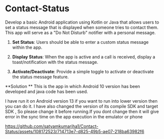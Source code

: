 # Contact-Status


Develop a basic Android application using Kotlin or Java that allows users to set a status message that is displayed when someone tries to contact them. This app will serve as a "Do Not Disturb" notifier with a personal message.

1. **Set Status**: Users should be able to enter a custom status message within the app.

2. **Display Status**: When the app is active and a call is received, display a toast/notification with the status message.

3. **Activate/Deactivate**: Provide a simple toggle to activate or deactivate the status message feature.


**Solution **
This is the app in which Android 10 version has been developed and java code has been used.

I have run it on Android version 13 if you want to run into lower version then you can do it.
I have also changed the version of its compile SDK and target SDK , So please change it before running.If you dont change then it will give error in the sync time 
on the app execution in the emulator or phone

https://github.com/satyamkumarjha1/Contact-Status/assets/108172523/714713e7-d825-49b5-ae07-218ba63982f6



